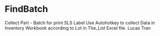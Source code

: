 # FindBatch
Collect Part - Batch for print SLS Label
Use Autohotkey to collect Data in Inventory Workbook according to Lot in The_List Excel file.
Lucas Tran
